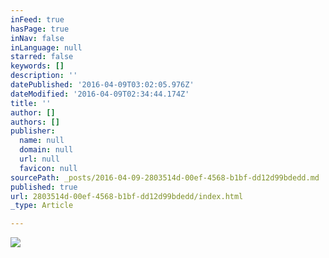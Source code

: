 ```yaml
---
inFeed: true
hasPage: true
inNav: false
inLanguage: null
starred: false
keywords: []
description: ''
datePublished: '2016-04-09T03:02:05.976Z'
dateModified: '2016-04-09T02:34:44.174Z'
title: ''
author: []
authors: []
publisher:
  name: null
  domain: null
  url: null
  favicon: null
sourcePath: _posts/2016-04-09-2803514d-00ef-4568-b1bf-dd12d99bdedd.md
published: true
url: 2803514d-00ef-4568-b1bf-dd12d99bdedd/index.html
_type: Article

---
```

![](https://the-grid-user-content.s3-us-west-2.amazonaws.com/d1867d84-5aee-4e69-8e8b-3a6ac8bccc1b.jpg)